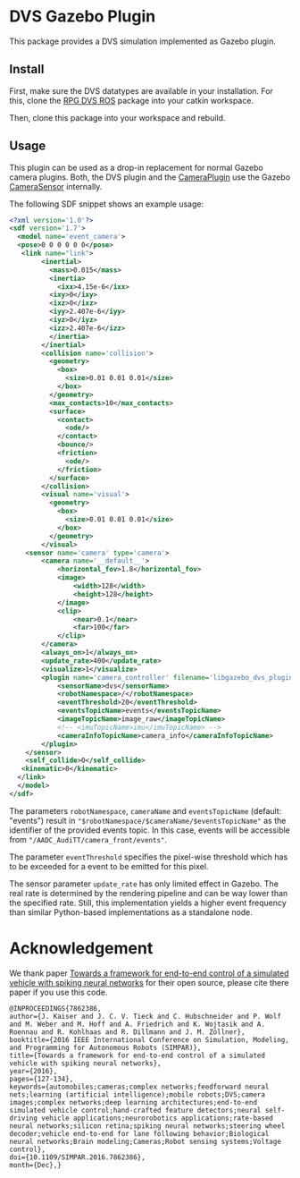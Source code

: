 # DVS Gazebo Plugin

This package provides a DVS simulation implemented as Gazebo plugin.

## Install

First, make sure the DVS datatypes are available in your installation.
For this, clone the [RPG DVS ROS](https://github.com/uzh-rpg/rpg_dvs_ros) package into your catkin workspace.

Then, clone this package into your workspace and rebuild.

## Usage

This plugin can be used as a drop-in replacement for normal Gazebo camera plugins.
Both, the DVS plugin and the [CameraPlugin](https://bitbucket.org/osrf/gazebo/src/666bf30ad9a3c042955b55f79cf1a5416a70d83d/plugins/CameraPlugin.cc)
use the Gazebo [CameraSensor](https://bitbucket.org/osrf/gazebo/src/666bf30ad9a3c042955b55f79cf1a5416a70d83d/gazebo/sensors/CameraSensor.cc) internally.

The following SDF snippet shows an example usage:
```xml
<?xml version='1.0'?>
<sdf version='1.7'>
  <model name='event_camera'>
  <pose>0 0 0 0 0 0</pose>
   <link name="link">
        <inertial>
          <mass>0.015</mass>
          <inertia>
            <ixx>4.15e-6</ixx>
          <ixy>0</ixy>
          <ixz>0</ixz>
          <iyy>2.407e-6</iyy>
          <iyz>0</iyz>
          <izz>2.407e-6</izz>
          </inertia>
        </inertial>
        <collision name='collision'>
          <geometry>
            <box>
              <size>0.01 0.01 0.01</size>
            </box>
          </geometry>
          <max_contacts>10</max_contacts>
          <surface>
            <contact>
              <ode/>
            </contact>
            <bounce/>
            <friction>
              <ode/>
            </friction>
          </surface>
        </collision>
        <visual name='visual'>
          <geometry>
            <box>
              <size>0.01 0.01 0.01</size>
            </box>
          </geometry>
        </visual>
    <sensor name='camera' type='camera'>
        <camera name='__default__'>
            <horizontal_fov>1.8</horizontal_fov>
            <image>
                <width>128</width>
                <height>128</height>
            </image>
            <clip>
                <near>0.1</near>
                <far>100</far>
            </clip>
        </camera>
        <always_on>1</always_on>
        <update_rate>400</update_rate>
        <visualize>1</visualize>
        <plugin name='camera_controller' filename='libgazebo_dvs_plugin.so'>
            <sensorName>dvs</sensorName>
            <robotNamespace>/</robotNamespace>
            <eventThreshold>20</eventThreshold>
            <eventsTopicName>events</eventsTopicName>
            <imageTopicName>image_raw</imageTopicName>
            <!-- <imuTopicName>imu</imuTopicName> -->
            <cameraInfoTopicName>camera_info</cameraInfoTopicName>
        </plugin>
    </sensor>
    <self_collide>0</self_collide>
   <kinematic>0</kinematic>
  </link>
  </model>
</sdf>
```

The parameters `robotNamespace`, `cameraName` and `eventsTopicName` (default: "events") result in `"$robotNamespace/$cameraName/$eventsTopicName"`
as the identifier of the provided events topic.
In this case, events will be accessible from `"/AADC_AudiTT/camera_front/events"`.

The parameter `eventThreshold` specifies the pixel-wise threshold which has to be exceeded for a event to be emitted for this pixel.

The sensor parameter `update_rate` has only limited effect in Gazebo.
The real rate is determined by the rendering pipeline and can be way lower than the specified rate.
Still, this implementation yields a higher event frequency than similar Python-based implementations as a standalone node.

# Acknowledgement

We thank paper [Towards a framework for end-to-end control of a simulated vehicle with spiking neural networks](http://ieeexplore.ieee.org/document/7862386/) for their open source, please cite there paper if you use this code.

```
@INPROCEEDINGS{7862386,
author={J. Kaiser and J. C. V. Tieck and C. Hubschneider and P. Wolf and M. Weber and M. Hoff and A. Friedrich and K. Wojtasik and A. Roennau and R. Kohlhaas and R. Dillmann and J. M. Zöllner},
booktitle={2016 IEEE International Conference on Simulation, Modeling, and Programming for Autonomous Robots (SIMPAR)},
title={Towards a framework for end-to-end control of a simulated vehicle with spiking neural networks},
year={2016},
pages={127-134},
keywords={automobiles;cameras;complex networks;feedforward neural nets;learning (artificial intelligence);mobile robots;DVS;camera images;complex networks;deep learning architectures;end-to-end simulated vehicle control;hand-crafted feature detectors;neural self-driving vehicle applications;neurorobotics applications;rate-based neural networks;silicon retina;spiking neural networks;steering wheel decoder;vehicle end-to-end for lane following behavior;Biological neural networks;Brain modeling;Cameras;Robot sensing systems;Voltage control},
doi={10.1109/SIMPAR.2016.7862386},
month={Dec},}
```
